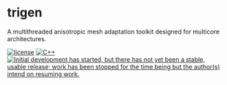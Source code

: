 # trigen
A multithreaded anisotropic mesh adaptation toolkit designed for multicore architectures.

[![license](https://img.shields.io/badge/license-CeCILL--C-green.svg)](http://www.cecill.info/licences/Licence_CeCILL-C_V1-en.html)
[![C++](https://img.shields.io/badge/C++-11-blue.svg)](https://isocpp.org/std/status)
[![Initial development has started, but there has not yet been a stable, usable release; work has been stopped for the time being but the author(s) intend on resuming work.](http://www.repostatus.org/badges/latest/suspended.svg)](http://www.repostatus.org/#suspended)
